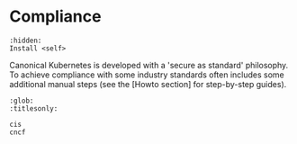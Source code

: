 # Compliance

```{toctree}
:hidden:
Install <self>
```

Canonical Kubernetes is developed with a 'secure as standard' philosophy. To
achieve compliance with some industry standards often includes some additional
manual steps (see the [Howto section] for step-by-step guides).

```{toctree}
:glob:
:titlesonly:

cis
cncf
```